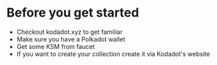 # Before you get started
 - Checkout kodadot.xyz to get familiar
 - Make sure you have a Polkadot wallet
 - Get some KSM from faucet
 - If you want to create your collection create it via Kodadot's website

